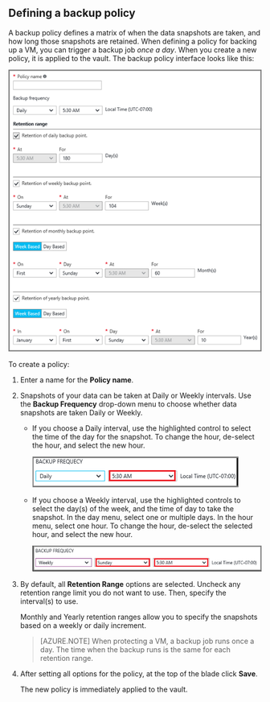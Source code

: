 ## Defining a backup policy
A backup policy defines a matrix of when the data snapshots are taken, and how long those snapshots are retained. When defining a policy for backing up a VM, you can trigger a backup job *once a day*. When you create a new policy, it is applied to the vault. The backup policy interface looks like this:

![Backup policy](./media/backup-create-policy-for-vms/backup-policy.png)

To create a policy:

1. Enter a name for the **Policy name**.
2. Snapshots of your data can be taken at Daily or Weekly intervals. Use the **Backup Frequency** drop-down menu to choose whether data snapshots are taken Daily or Weekly.
   
    * If you choose a Daily interval, use the highlighted control to select the time of the day for the snapshot. To change the hour, de-select the hour, and select the new hour.
     
        ![Daily backup policy](./media/backup-create-policy-for-vms/backup-policy-daily.png) <br/>
    * If you choose a Weekly interval, use the highlighted controls to select the day(s) of the week, and the time of day to take the snapshot. In the day menu, select one or multiple days. In the hour menu, select one hour. To change the hour, de-select the selected hour, and select the new hour.
     
        ![Weekly backup policy](./media/backup-create-policy-for-vms/backup-policy-weekly.png)
3. By default, all **Retention Range** options are selected. Uncheck any retention range limit you do not want to use. Then, specify the interval(s) to use.
   
    Monthly and Yearly retention ranges allow you to specify the snapshots based on a weekly or daily increment.
   
    > [AZURE.NOTE]
    > When protecting a VM, a backup job runs once a day. The time when the backup runs is the same for each retention range.
    > 
    > 
4. After setting all options for the policy, at the top of the blade click **Save**.
   
    The new policy is immediately applied to the vault.